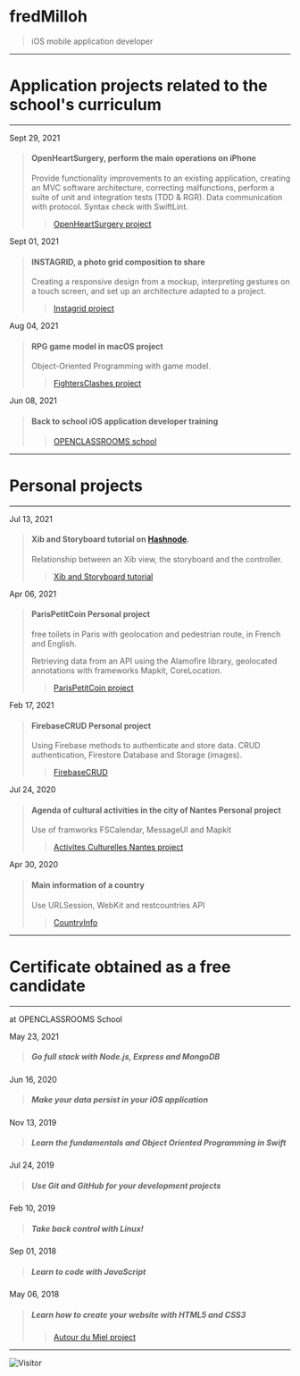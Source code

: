 # fredMilloh

> iOS mobile application developer 

---
  # Application projects related to the school's curriculum 
 
---
Sept 29, 2021
> #### OpenHeartSurgery, perform the main operations on iPhone
> Provide functionality improvements to an existing application, creating an MVC software architecture, correcting malfunctions, perform a suite of unit and integration tests (TDD & RGR). Data communication with protocol. Syntax check with SwiftLint.
>>[OpenHeartSurgery project]()

Sept 01, 2021
> #### INSTAGRID, a photo grid composition to share
> Creating a responsive design from a mockup, interpreting gestures on a touch screen, and set up an architecture adapted to a project.
>> [Instagrid project](https://github.com/fredMilloh/Instagrid)

Aug 04, 2021 
> #### RPG game model in macOS project
> Object-Oriented Programming with game model.
>> [FightersClashes project](https://github.com/fredMilloh/FightersClashes)

Jun 08, 2021	
> #### Back to school iOS application developer training
 >>  [OPENCLASSROOMS school](https://openclassrooms.com/fr/) 

---
# Personal projects

---
Jul 13, 2021
> #### Xib and Storyboard tutorial on [Hashnode](https://hashnode.com/).
> Relationship between an Xib view, the storyboard and the controller.
>> [Xib and Storyboard tutorial](https://fredmillot.hashnode.dev/xib-and-storyboard)

Apr 06, 2021
> #### ParisPetitCoin  Personal project
> free toilets in Paris with geolocation and pedestrian route, in French and English.
> 
> Retrieving data from an API using the Alamofire library, geolocated annotations with frameworks Mapkit, CoreLocation.
>> [ParisPetitCoin project](https://github.com/fredMilloh/ParisPetitCoin) 

Feb 17, 2021
> #### FirebaseCRUD Personal project
> Using Firebase methods to authenticate and store data. CRUD authentication, Firestore Database and Storage (images).
>> [FirebaseCRUD](https://github.com/fredMilloh/FirebaseCRUD)

Jul 24, 2020
> #### Agenda of cultural activities in the city of Nantes Personal project
> 
> Use of framworks FSCalendar, MessageUI and Mapkit
>> [Activites Culturelles Nantes project](https://github.com/fredMilloh/activitesCulturellesNantes)

Apr 30, 2020
> #### Main information of a country
> Use URLSession, WebKit and restcountries API
>> [CountryInfo](https://github.com/fredMilloh/countryInfo)

---
# Certificate obtained as a free candidate 

---
  at OPENCLASSROOMS School
 
 May 23, 2021
 > ##### Go full stack with Node.js, Express and MongoDB

Jun 16, 2020
> ##### Make your data persist in your iOS application

 Nov 13, 2019
 > ##### Learn the fundamentals and Object Oriented Programming in Swift

Jul 24, 2019
> ##### Use Git and GitHub for your development projects 

Feb 10, 2019
> ##### Take back control with Linux! 

Sep 01, 2018
> ##### Learn to code with JavaScript 

May 06, 2018
> ##### Learn how to create your website with HTML5 and CSS3 
>> [Autour du Miel project](https://github.com/fredMilloh/autourDuMiel)

---
![Visitor](https://visitor-badge.laobi.icu/badge?page_id=fredMilloh.fredMilloh)
